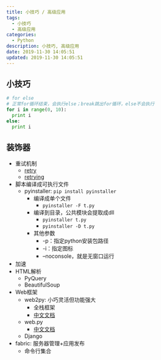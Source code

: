 ```yaml
---
title: 小技巧 / 高级应用
tags: 
  - 小技巧
  - 高级应用
categories: 
  - Python
description: 小技巧, 高级应用
date: 2019-11-30 14:05:51
updated: 2019-11-30 14:05:51
---
```


## 小技巧

```py
# for else
# 正常for循环结束，会执行else；break跳出for循环，else不会执行
for i in range(0, 10):
  print i
else:
  print i
```

## 装饰器

+ 重试机制
  + [retry](https://github.com/invl/retry/)
  + [retrying](https://github.com/rholder/retrying)
+ 脚本编译成可执行文件
  + pyinstaller: `pip install pyinstaller`
    + 编译成单个文件
      + `pyinstaller -F t.py`
    + 编译到目录，公共模块会提取成dll
      + `pyinstaller t.py`
      + `pyinstaller -D t.py`
    + 其他参数
      + -p：指定python安装包路径
      + -i：指定图标
      + –noconsole，就是无窗口运行
+ 加速
+ HTML解析
  + PyQuery
  + BeautifulSoup
+ Web框架
  + web2py: 小巧灵活但功能强大
    + 全栈框架
    + [中文文档](http://www.web2py.com/books/default/chapter/35)
  + web.py
    + [中文文档](http://webpy.org/cookbook/index.zh-cn)
  + Django
+ fabric: 服务器管理+应用发布
  + 命令行集合
